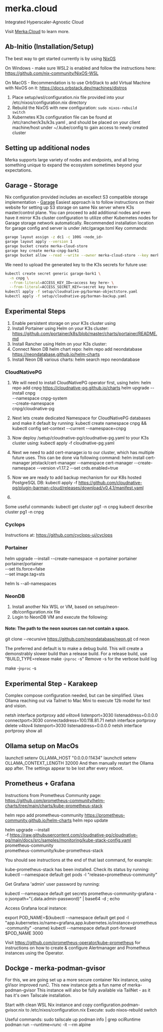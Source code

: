 # merka.cloud

Integrated Hyperscaler-Agnostic Cloud

Visit [Merka.Cloud](https://merka.cloud) to learn more.

## Ab-Initio (Installation/Setup)

The best way to get started currently is by using [NixOS](https://nixos.org/)

On Windows - make sure WSL2 is enabled and follow the instructions here: https://github.com/nix-community/NixOS-WSL 

On MacOS - Recommendation is to use OrbStack to add Virtual Machine with NixOS on it: https://docs.orbstack.dev/machines/distros

1. Place setup/wsl/configuration.nix file provided into your /etc/nixos/configuration.nix directory
1. Rebuild the NixOS with new configuration: <code>sudo nixos-rebuild switch</code>
1. Kubernetes K3s configuration file can be found at /etc/rancher/k3s/k3s.yaml , and should be placed on your client machine/host under ~/.kube/config to gain access to newly created cluster


## Setting up additional nodes

Merka supports large variety of nodes and endpoints, and all bring something unique to expand the ecosystem sometimes beyond your expectations.

## Garage - Storage

Nix configuration provided includes an excellect S3 compatible storage implementation - [Garage](https://garagehq.deuxfleurs.fr)
Easiest approach is to follow instructions on their website for setting up S3 storage on same Nix server where K3s master/control plane. You can proceed to add additional nodes and even have it mirror K3s cluster configuration to utilize other Kubernetes nodes for Garage storage network automatically.
Recommended installation location for garage config and server is under /etc/garage.toml
Key commands:
```bash
garage layout assign -z dc1 -c 100G <node_id>
garage layout apply --version 1
garage bucket create merka-cloud-store
garage key create merka-cnpg-bark1
garage bucket allow --read --write --owner merka-cloud-store --key merka-cnpg-bark1
```

We need to upload the generated key to the K3s secrets for future use:
```bash
kubectl create secret generic garage-bark1 \
  -n cnpg \
  --from-literal=ACCESS_KEY_ID=<access key here> \
  --from-literal=ACCESS_SECRET_KEY=<secret key here>
kubectl apply -f setup/cloudnative-pg/barman-objectstore.yaml
kubectl apply -f setup/cloudnative-pg/barman-backup.yaml
```

## Experimental Steps

1. Enable persistent storage on your K3s cluster using 
1. Install Portainer using Helm on your K3s cluster: https://github.com/portainer/k8s/blob/master/charts/portainer/README.md
1. Install Rancher using Helm on your K3s cluster:
1. Connect Neon DB helm chart repo: helm repo add neondatabase https://neondatabase.github.io/helm-charts
1. Install Neon DB various charts: helm search repo neondatabase


### CloudNativePG

1. We will need to install CloudNativePG operator first, using helm: 
helm repo add cnpg https://cloudnative-pg.github.io/charts
helm upgrade --install cnpg \
  --namespace cnpg-system \
  --create-namespace \
  cnpg/cloudnative-pg

1. Next lets create dedicated Namespace for CloudNativePG databases and make it default by running: kubectl create namespace cnpg && kubectl config set-context --current --namespace=cnpg
1. Now deploy /setup/cloudnative-pg/cloudnative-pg.yaml to your K3s cluster using: kubectl apply -f cloudnative-pg.yaml
1. Next we need to add cert-manager.io to our cluster, which has multiple future uses. This can be done via following command: helm install cert-manager jetstack/cert-manager --namespace cert-manager --create-namespace --version v1.17.2 --set crds.enabled=true
1. Now we are ready to add backup mechanism for our K8s hosted PostgreSQL DB: kubectl apply -f https://github.com/cloudnative-pg/plugin-barman-cloud/releases/download/v0.4.1/manifest.yaml
1. 

Some useful commands:
kubectl get cluster pg1 -n cnpg
kubectl describe cluster pg1 -n cnpg

### Cyclops

Instructions at: https://github.com/cyclops-ui/cyclops


### Portainer

helm upgrade --install --create-namespace -n portainer portainer portainer/portainer \
    --set tls.force=false \
    --set image.tag=sts

helm ls --all-namespaces

### NeonDB

1. Install another Nix WSL or VM, based on setup/neon-db/configuration.nix file
1. Login to NeonDB VM and execute the following:

#### Note: The path to the neon sources can not contain a space.

git clone --recursive https://github.com/neondatabase/neon.git
cd neon

The preferred and default is to make a debug build. This will create a demonstrably slower build than a release build.
For a release build, use "BUILD_TYPE=release make -j`nproc` -s"
Remove -s for the verbose build log

make -j`nproc` -s

## Experimental Step - Karakeep

Complex compose configuration needed, but can be simplified. Uses Ollama reaching out via Tailnet to Mac Mini to execute 12b model for text and vision.

netsh interface portproxy add v4tov4 listenport=3030 listenaddress=0.0.0.0 connectport=3030 connectaddress=100.118.81.71
netsh interface portproxy delete v4tov4 listenport=3030 listenaddress=0.0.0.0
netsh interface portproxy show all

## Ollama setup on MacOs

launchctl setenv OLLAMA_HOST "0.0.0.0:11434"
launchctl setenv OLLAMA_CONTEXT_LENGTH 32000
And then manually restart the Ollama app after. The settings appear to be lost after every reboot.

## Prometheus + Grafana

Instructions from Prometheus Community page: https://github.com/prometheus-community/helm-charts/tree/main/charts/kube-prometheus-stack


helm repo add prometheus-community https://prometheus-community.github.io/helm-charts
helm repo update

helm upgrade --install \
  -f https://raw.githubusercontent.com/cloudnative-pg/cloudnative-pg/main/docs/src/samples/monitoring/kube-stack-config.yaml \
  prometheus-community \
  prometheus-community/kube-prometheus-stack

You should see instructions at the end of that last command, for example:

kube-prometheus-stack has been installed. Check its status by running:
  kubectl --namespace default get pods -l "release=prometheus-community"
  
Get Grafana 'admin' user password by running:

  kubectl --namespace default get secrets prometheus-community-grafana -o jsonpath="{.data.admin-password}" | base64 -d ; echo

Access Grafana local instance:

  export POD_NAME=$(kubectl --namespace default get pod -l "app.kubernetes.io/name=grafana,app.kubernetes.io/instance=prometheus-community" -oname)
  kubectl --namespace default port-forward $POD_NAME 3000

Visit https://github.com/prometheus-operator/kube-prometheus for instructions on how to create & configure Alertmanager and Prometheus instances using the Operator.

## Dockge - merka-podman-gvisor

For this, we are going set up a more secure container Nix instance, using gVisor improved runC. This new instance gets a fun name of merka-podman-gvisor
This instance will also be fully available via TailNet - as it has it's own Tailscale installation.

Start with clean WSL Nix instance and copy configuration.podman-gvisor.nix to /etc/nixos/configuration.nix
Execute:
sudo nixos-rebuild switch

Useful commands:
sudo tailscale up
podman info | grep ociRuntime
podman run --runtime=runc -it --rm alpine
